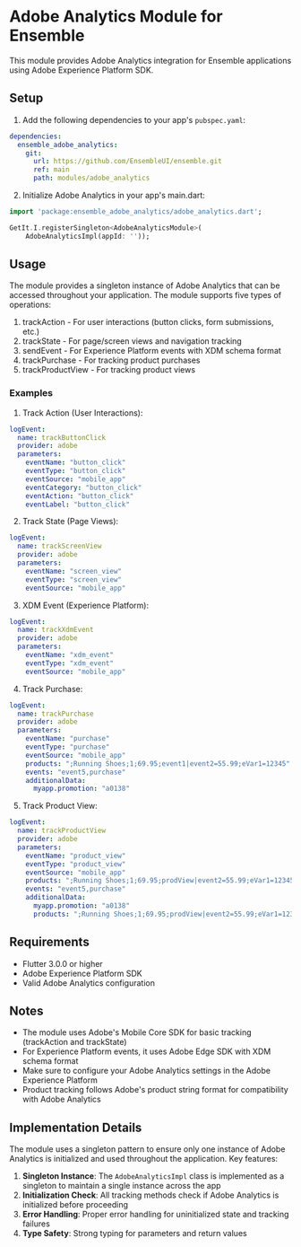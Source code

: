# Adobe Analytics Module for Ensemble

This module provides Adobe Analytics integration for Ensemble applications using Adobe Experience Platform SDK.

## Setup

1. Add the following dependencies to your app's `pubspec.yaml`:

```yaml
dependencies:
  ensemble_adobe_analytics:
    git:
      url: https://github.com/EnsembleUI/ensemble.git
      ref: main
      path: modules/adobe_analytics
```

2. Initialize Adobe Analytics in your app's main.dart:

```dart
import 'package:ensemble_adobe_analytics/adobe_analytics.dart';

GetIt.I.registerSingleton<AdobeAnalyticsModule>(
    AdobeAnalyticsImpl(appId: ''));
```

## Usage

The module provides a singleton instance of Adobe Analytics that can be accessed throughout your application. The module supports five types of operations:

1. trackAction - For user interactions (button clicks, form submissions, etc.)
2. trackState - For page/screen views and navigation tracking
3. sendEvent - For Experience Platform events with XDM schema format
4. trackPurchase - For tracking product purchases
5. trackProductView - For tracking product views

### Examples

1. Track Action (User Interactions):
```yaml
logEvent:
  name: trackButtonClick
  provider: adobe
  parameters:
    eventName: "button_click"
    eventType: "button_click"
    eventSource: "mobile_app"
    eventCategory: "button_click"
    eventAction: "button_click"
    eventLabel: "button_click"
```

2. Track State (Page Views):
```yaml
logEvent:
  name: trackScreenView
  provider: adobe
  parameters:
    eventName: "screen_view"
    eventType: "screen_view"
    eventSource: "mobile_app"
```

3. XDM Event (Experience Platform):
```yaml
logEvent:
  name: trackXdmEvent
  provider: adobe
  parameters:
    eventName: "xdm_event"
    eventType: "xdm_event"
    eventSource: "mobile_app"
```

4. Track Purchase:
```yaml
logEvent:
  name: trackPurchase
  provider: adobe
  parameters:
    eventName: "purchase"
    eventType: "purchase"
    eventSource: "mobile_app"
    products: ";Running Shoes;1;69.95;event1|event2=55.99;eVar1=12345"
    events: "event5,purchase"
    additionalData:
      myapp.promotion: "a0138"
```

5. Track Product View:
```yaml
logEvent:
  name: trackProductView
  provider: adobe
  parameters:
    eventName: "product_view"
    eventType: "product_view"
    eventSource: "mobile_app"
    products: ";Running Shoes;1;69.95;prodView|event2=55.99;eVar1=12345"
    events: "event5,purchase"
    additionalData:
      myapp.promotion: "a0138"
      products: ";Running Shoes;1;69.95;prodView|event2=55.99;eVar1=12345"
```

## Requirements

- Flutter 3.0.0 or higher
- Adobe Experience Platform SDK
- Valid Adobe Analytics configuration

## Notes

- The module uses Adobe's Mobile Core SDK for basic tracking (trackAction and trackState)
- For Experience Platform events, it uses Adobe Edge SDK with XDM schema format
- Make sure to configure your Adobe Analytics settings in the Adobe Experience Platform
- Product tracking follows Adobe's product string format for compatibility with Adobe Analytics

## Implementation Details

The module uses a singleton pattern to ensure only one instance of Adobe Analytics is initialized and used throughout the application. Key features:

1. **Singleton Instance**: The `AdobeAnalyticsImpl` class is implemented as a singleton to maintain a single instance across the app
2. **Initialization Check**: All tracking methods check if Adobe Analytics is initialized before proceeding
3. **Error Handling**: Proper error handling for uninitialized state and tracking failures
4. **Type Safety**: Strong typing for parameters and return values
